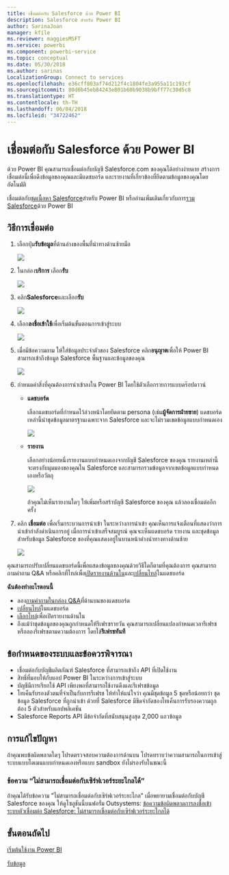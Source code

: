 ```yaml
---
title: เชื่อมต่อกับ Salesforce ด้วย Power BI
description: Salesforce สำหรับ Power BI
author: SarinaJoan
manager: kfile
ms.reviewer: maggiesMSFT
ms.service: powerbi
ms.component: powerbi-service
ms.topic: conceptual
ms.date: 05/30/2018
ms.author: sarinas
LocalizationGroup: Connect to services
ms.openlocfilehash: e36cff803af74d212f4c1804fe3a955a11c193cf
ms.sourcegitcommit: 80d6b45eb84243e801b60b9038b9bff77c30d5c8
ms.translationtype: HT
ms.contentlocale: th-TH
ms.lasthandoff: 06/04/2018
ms.locfileid: "34722462"
---
```

# <a name="connect-to-salesforce-with-power-bi"></a>เชื่อมต่อกับ Salesforce ด้วย Power BI
ด้วย Power BI คุณสามารถเชื่อมต่อกับบัญชี Salesforce.com ของคุณได้อย่างง่ายดาย สร้างการเชื่อมต่อนี้เพื่อดึงข้อมูลของคุณและมีแดชบอร์ด และรายงานที่เกี่ยวข้องที่ยึดตามข้อมูลของคุณโดยอัตโนมัติ

เชื่อมต่อกับ[ชุดเนื้อหา Salesforce](https://app.powerbi.com/getdata/services/salesforce)สำหรับ Power BI หรืออ่านเพิ่มเติมเกี่ยวกับการ[รวม Salesforce](https://powerbi.microsoft.com/integrations/salesforce)ด้วย Power BI

## <a name="how-to-connect"></a>วิธีการเชื่อมต่อ
1. เลือกปุ่ม**รับข้อมูล**ที่ด้านล่างของพื้นที่นำทางด้านซ้ายมือ
   
   ![](media/service-connect-to-salesforce/pbi_getdata.png) 
2. ในกล่อง**บริการ** เลือก**รับ**
   
   ![](media/service-connect-to-salesforce/pbi_getservices.png) 
3. คลิก**Salesforce**และเลือก**รับ**  
   
   ![](media/service-connect-to-salesforce/salesforce.png)
4. เลือก**ลงชื่อเข้าใช้**เพื่อเริ่มต้นขั้นตอนการเข้าสู่ระบบ
   
    ![](media/service-connect-to-salesforce/dialog.png)
5. เมื่อมีข้อความถาม ให้ใส่ข้อมูลประจำตัวของ Salesforce คลิก**อนุญาต**เพื่อให้ Power BI สามารถเข้าถึงข้อมูล Salesforce พื้นฐานและข้อมูลของคุณ
   
   ![](media/service-connect-to-salesforce/sf_authorize.png)
6. กำหนดค่าสิ่งที่คุณต้องการนำเข้าลงใน Power BI โดยใช้ตัวเลือกรายการแบบดร๊อปดาวน์
   
   * **แดชบอร์ด**
     
     เลือกแดชบอร์ดที่กำหนดไว้ล่วงหน้าโดยยึดตาม persona (เช่น**ผู้จัดการฝ่ายขาย**) แดชบอร์ดเหล่านี้นำชุดข้อมูลมาตรฐานเฉพาะจาก Salesforce และจะไม่รวมเขตข้อมูลแบบกำหนดเอง
     
     ![](media/service-connect-to-salesforce/pbi_salesforcechooserole.png)
   * **รายงาน**
     
     เลือกอย่างน้อยหนึ่งรายงานแบบกำหนดเองจากบัญชี Salesforce ของคุณ รายงานเหล่านี้จะตรงกับมุมมองของคุณใน Salesforce และสามารถรวมข้อมูลจากเขตข้อมูลแบบกำหนดเองหรือวัตถุ
     
     ![](media/service-connect-to-salesforce/pbi_salesforcereports.png)
     
     ถ้าคุณไม่เห็นรายงานใดๆ ให้เพิ่มหรือสร้าบัญชี Salesforce ของคุณ แล้วลองเชื่อมต่ออีกครั้ง
7. คลิก **เชื่อมต่อ** เพื่อเริ่มกระบวนการนำเข้า ในระหว่างการนำเข้า คุณเห็นการแจ้งเตือนที่แสดงว่าการนำเข้ากำลังดำเนินการอยู่ เมื่อการนำเข้าเสร็จสมบูรณ์ คุณจะเห็นแดชบอร์ด รายงาน และชุดข้อมูลสำหรับข้อมูล Salesforce ของที่คุณแสดงอยู่ในบานหน้าต่างนำทางทางด้านซ้าย
   
   ![](media/service-connect-to-salesforce/pbi_getdatasalesforcedash.png)

คุณสามารถปรับเปลี่ยนแดชบอร์ดนี้เพื่อแสดงข้อมูลของคุณด้วยวิธีใดก็ตามที่คุณต้องการ คุณสามารถถามคำถาม Q&A หรือคลิกที่ไทล์เพื่อ[เปิดรายงานด้านใน](service-dashboard-tiles.md)และ[เปลี่ยนไทล์](service-dashboard-edit-tile.md)ในแดชบอร์ด

**ฉันต้องทำอะไรตอนนี้**

* ลอง[ถามคำถามในกล่อง Q&A](power-bi-q-and-a.md)ที่ด้านบนของแดชบอร์ด
* [เปลี่ยนไทล์](service-dashboard-edit-tile.md)ในแดชบอร์ด
* [เลือกไทล์](service-dashboard-tiles.md)เพื่อเปิดรายงานด้านใน
* ถึงแม้ว่าชุดข้อมูลของคุณถูกกำหนดให้รีเฟรซรายวัน คุณสามารถเปลี่ยนแปลงกำหนดเวลารีเฟรช หรือลองรีเฟรชตามความต้องการ โดยใช้**รีเฟรชทันที**

## <a name="system-requirements-and-considerations"></a>ข้อกำหนดของระบบและข้อควรพิจารณา
- เชื่อมต่อกับบัญชีผลิตภัณฑ์ Salesforce ที่สามารถเข้าถึง API ที่เปิดใช้งาน
- สิทธิ์ที่มอบให้กับแอป Power BI ในระหว่างการเข้าสู่ระบบ
- บัญชีมีการเรียกใช้ API เพียงพอที่สามารถใช้งานดึงและรีเฟรชข้อมูล
- โทเค็นรับรองตัวตนที่จำเป็นกับการรีเฟรช ให้ทำให้แน่ใจว่า คุณมีชุดข้อมูล 5 ชุดหรือน้อยกว่า ชุดข้อมูล Salesforce ที่ถูกนำเข้า ด้วยที่ Salesforce มีขีดจำกัดของโทเค็นการรับรองความถูกต้อง 5 ตัวสำหรับแอปพลิเคชัน
- Salesforce Reports API มีข้อจำกัดที่สนับสนุนสูงสุด 2,000 แถวข้อมูล


## <a name="troubleshooting"></a>การแก้ไขปัญหา
ถ้าคุณพบข้อผิดพลาดใดๆ โปรดตรวจสอบความต้องการด้านบน โปรดทราบว่าความสามารถในการเข้าสู่ระบบแบบโดเมนแบบกำหนดเองหรือแบบ sandbox ยังไม่รองรับในขณะนี้

### <a name="unable-to-connect-to-the-remote-server-message"></a>ข้อความ “ไม่สามารถเชื่อมต่อกับเซิร์ฟเวอร์ระยะไกลได้”

ถ้าคุณได้รับข้อความ "ไม่สามารถเชื่อมต่อกับเซิร์ฟเวอร์ระยะไกล" เมื่อพยายามเชื่อมต่อกับบัญชี Salesforce ของคุณ ให้ดูโซลูชันนี้บนฟอรั่ม Outsystems: [ข้อความข้อผิดพลาดการลงชื่อเข้าระบบตัวเชื่อมต่อ Salesforce: ไม่สามารถเชื่อมต่อกับเซิร์ฟเวอร์ระยะไกลได้](https://www.outsystems.com/forums/Forum_TopicView.aspx?TopicId=17674&TopicName=log-in-error-message-unable-to-connect-to-the-remote-server&)


## <a name="next-steps"></a>ขั้นตอนถัดไป
[เริ่มต้นใช้งาน Power BI](service-get-started.md)

[รับข้อมูล](service-get-data.md)

